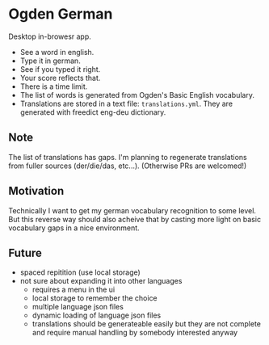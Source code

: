 # Ogden German

Desktop in-browesr app.

- See a word in english.
- Type it in german.
- See if you typed it right.
- Your score reflects that.
- There is a time limit.
- The list of words is generated from Ogden's Basic English vocabulary.
- Translations are stored in a text file: `translations.yml`.
  They are generated with freedict eng-deu dictionary.

## Note

The list of translations has gaps.
I'm planning to regenerate translations from fuller sources (der/die/das, etc...).
(Otherwise PRs are welcomed!)

## Motivation

Technically I want to get my german vocabulary recognition to some level.
But this reverse way should also acheive that by casting more light on basic vocabulary gaps in a nice environment.

## Future

- spaced repitition (use local storage)
- not sure about expanding it into other languages
  * requires a menu in the ui
  * local storage to remember the choice
  * multiple language json files
  * dynamic loading of language json files
  * translations should be generateable easily but they
    are not complete and require manual handling by somebody interested anyway
